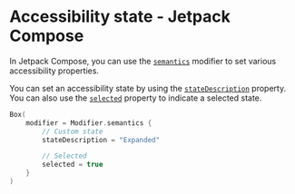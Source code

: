 # Accessibility state - Jetpack Compose

In Jetpack Compose, you can use the [`semantics`](https://developer.android.com/reference/kotlin/androidx/compose/ui/semantics/package-summary#(androidx.compose.ui.Modifier).semantics(kotlin.Boolean,kotlin.Function1)) modifier to set various accessibility properties.

You can set an accessibility state by using the [`stateDescription`](https://developer.android.com/reference/kotlin/androidx/compose/ui/semantics/SemanticsPropertyReceiver#(androidx.compose.ui.semantics.SemanticsPropertyReceiver).stateDescription()) property. You can also use the [`selected`](https://developer.android.com/reference/kotlin/androidx/compose/ui/semantics/SemanticsPropertyReceiver#(androidx.compose.ui.semantics.SemanticsPropertyReceiver).selected()) property to indicate a selected state.

```kotlin
Box(
    modifier = Modifier.semantics {
        // Custom state
        stateDescription = "Expanded"

        // Selected
        selected = true
    }
)
```
